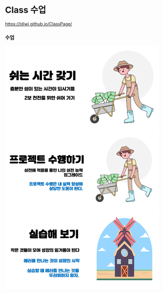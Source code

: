 # Class 수업
https://ldjwj.github.io/ClassPage/

### 수업
![프로젝트 수행](class_status01.png)
![쉬는 시간](class_status02.png)
![실습 시간](class_status03.png)
